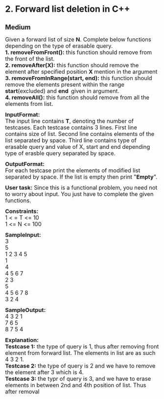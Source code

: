 # 2. Forward list deletion in C++
## Medium 
<div class="problem-statement">
                <p></p><p><span style="font-size:18px">Given a forward list of size <strong>N</strong>. Complete below functions depending on the type of erasable query.<br>
<strong>1. removeFromFront():</strong> this function should remove from the front of the list.<br>
<strong>2. removeAfter(X):</strong> this function should remove the element after specified position <strong>X </strong>mention in the argument<br>
<strong>3. removeFromInRange(start, end):</strong> this function should remove the elements present within the range <strong>start</strong>(excluded) and <strong>end&nbsp; </strong>given in argument.<br>
<strong>4. removeAll():</strong> this function should remove from all the elements from list.</span></p>

<p><span style="font-size:18px"><strong>InputFormat:</strong><br>
The input line contains <strong>T</strong>, denoting the number of testcases. Each testcase contains 3 lines. First line contains size of list. Second line contains elements of the list separated by space. Third line contains type of erasable query and value of X, start and end depending type of erasble query separated by space.</span></p>

<p><span style="font-size:18px"><strong>OutputFormat:</strong><br>
For each testcase print the elements of&nbsp;modified list separated by space. If the list is empty then print "<strong>Empty</strong>".</span></p>

<p><span style="font-size:18px"><strong>User task:</strong> Since this is a functional problem, you need not to worry about input. You just have to complete the given functions.&nbsp;</span></p>

<p><span style="font-size:18px"><strong>Constraints:</strong><br>
1 &lt; = T &lt;= 10<br>
1 &lt;= N &lt;= 100</span></p>

<p><span style="font-size:18px"><strong>SampleInput:</strong><br>
3<br>
5<br>
1 2 3 4 5<br>
1<br>
4<br>
4 5 6 7<br>
2 3<br>
5<br>
4 5 6 7 8<br>
3 2 4</span></p>

<p><span style="font-size:18px"><strong>SampleOutput:</strong><br>
4 3 2 1&nbsp;<br>
7 6 5&nbsp;<br>
8 7 5 4</span></p>

<p><span style="font-size:18px"><strong>Explanation:<br>
Testcase 1:</strong> the type of query is 1, thus after removing front element from forward list. The elements in list are as such 4 3 2 1.<br>
<strong>Testcase 2:</strong> the type of query is 2 and&nbsp;we have to remove the element after 3 which is 4.<br>
<strong>Testcase 3:</strong> the typr of query is 3, and we have to erase elements in between 2nd and 4th position of list. Thus after removal&nbsp;</span></p>
 <p></p>
            </div>